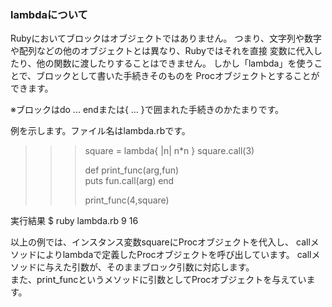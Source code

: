 ﻿### lambdaについて
Rubyにおいてブロックはオブジェクトではありません。
つまり、文字列や数字や配列などの他のオブジェクトとは異なり、Rubyではそれを直接
変数に代入したり、他の関数に渡したりすることはできません。
しかし「lambda」を使うことで、ブロックとして書いた手続きそのものを
Procオブジェクトとすることができます。

※ブロックはdo ... endまたは{ ... }で囲まれた手続きのかたまりです。

例を示します。ファイル名はlambda.rbです。

>>> square = lambda{ |n| n*n }
>>> square.call(3)
>>> 
>>> def print_func(arg,fun)  
>>>   puts  fun.call(arg)
>>> end
>>>
>>> print_func(4,square)

実行結果
$ ruby lambda.rb
9
16

以上の例では、インスタンス変数squareにProcオブジェクトを代入し、
callメソッドによりlambdaで定義したProcオブジェクトを呼び出しています。
callメソッドに与えた引数が、そのままブロック引数に対応します。  
また、print_funcというメソッドに引数としてProcオブジェクトを与えています。